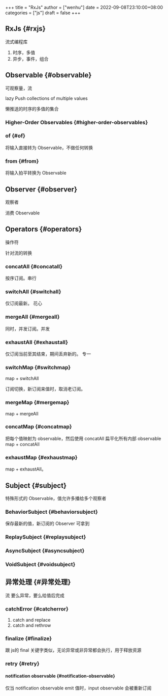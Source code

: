 +++
title = "RxJs"
author = ["wenhu"]
date = 2022-09-08T23:10:00+08:00
categories = ["js"]
draft = false
+++

## RxJs {#rxjs}

流式编程库

1.  时序，多值
2.  异步，事件，组合


## Observable {#observable}

可观察量，流

lazy Push collections of multiple values

懒推送的时序的多值的集合


### Higher-Order Observables {#higher-order-observables}


### of {#of}

将输入直接转为 Observable，不做任何转换


### from {#from}

将输入拍平转换为 Observable


## Observer {#observer}

观察者

消费 Observable


## Operators {#operators}

操作符

针对流的转换


### concatAll {#concatall}

按序订阅。串行


### switchAll {#switchall}

仅订阅最新。 花心


### mergeAll {#mergeall}

同时，并发订阅。并发


### exhaustAll {#exhaustall}

仅订阅当前至其结束，期间丢弃新的。 专一


### switchMap {#switchmap}

map + switchAll

订阅切换，新订阅来值时，取消老订阅。


### mergeMap {#mergemap}

map + mergeAll


### concatMap {#concatmap}

把每个值映射为 observable，然后使用 concatAll 扁平化所有内部 observable
map + concatAll


### exhaustMap {#exhaustmap}

map + exhaustAll。


## Subject {#subject}

特殊形式的 Observable，值允许多播给多个观察者


### BehaviorSubject {#behaviorsubject}

保存最新的值，新订阅的 Observer 可拿到


### ReplaySubject {#replaysubject}


### AsyncSubject {#asyncsubject}


### VoidSubject {#voidsubject}


## 异常处理 {#异常处理}

流 要么异常，要么给值后完成


### catchError {#catcherror}

1.  catch and replace
2.  catch and rethrow


### finalize {#finalize}

跟 js的 final 关键字类似，无论异常或非异常都会执行，用于释放资源


### retry {#retry}


#### notification observable {#notification-observable}

仅当 notification observable emit 值时，input observable 会被重新订阅
